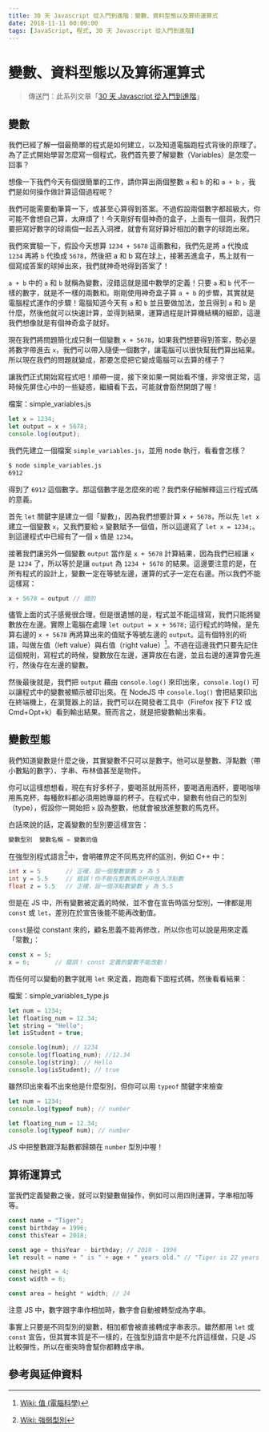 ```yaml
---
title: 30 天 Javascript 從入門到進階：變數、資料型態以及算術運算式
date: 2018-11-11 00:00:00
tags: [JavaScript, 程式, 30 天 Javascript 從入門到進階]
---
```



# 變數、資料型態以及算術運算式

> 傳送門：此系列文章「[30 天 Javascript 從入門到進階](/post/2018/11/master_js/table/)」


## 變數

我們已經了解一個最簡單的程式是如何建立，以及知道電腦跑程式背後的原理了。為了正式開始學習怎麼寫一個程式，我們首先要了解變數（Variables）是怎麼一回事？

<!-- more --> 

想像一下我們今天有個很簡單的工作，請你算出兩個整數 `a` 和 `b` 的和 `a + b` ，我們是如何操作做計算這個過程呢？

我們可能需要動筆算一下，或甚至心算得到答案。不過假設兩個數字都超級大，你可能不會想自己算，太麻煩了！今天剛好有個神奇的盒子，上面有一個洞，我們只要把寫好數字的球兩個一起丟入洞裡，就會有寫好算好相加的數字的球跑出來。

我們來實驗一下，假設今天想算 `1234 + 5678` 這兩數和，我們先是將 `a` 代換成 `1234` 再將 `b` 代換成 `5678`，然後把 a 和 b 寫在球上，接著丟進盒子，馬上就有一個寫成答案的球掉出來，我們就神奇地得到答案了！

`a + b` 中的 `a` 和 `b` 就稱為變數，沒錯這就是國中數學的定義！只要 `a` 和 `b` 代不一樣的數字，就是不一樣的兩數和。剛剛使用神奇盒子算 `a + b` 的步驟，其實就是電腦程式運作的步驟！電腦知道今天有 `a` 和 `b` 並且要做加法，並且得到 `a` 和 `b` 是什麼，然後他就可以快速計算，並得到結果，運算過程是計算機結構的細節，這邊我們想像就是有個神奇盒子就好。

現在我們將問題簡化成只剩一個變數 `x + 5678`，如果我們想要得到答案，勢必是將數字帶進去 `x`，我們可以帶入隨便一個數字，讓電腦可以很快幫我們算出結果。所以現在我們的問題就變成，那要怎麼把它變成電腦可以去算的樣子？

讓我們正式開始寫程式吧！順帶一提，接下來如果一開始看不懂，非常很正常，這時候先屏住心中的一些疑惑，繼續看下去，可能就會豁然開朗了喔！

檔案：simple_variables.js

```js
let x = 1234;
let output = x + 5678;
console.log(output);
```

我們先建立一個檔案 `simple_variables.js`，並用 node 執行，看看會怎樣？

```sh
$ node simple_variables.js
6912
```

得到了 `6912` 這個數字。那這個數字是怎麼來的呢？我們來仔細解釋這三行程式碼的意義。

首先 `let` 關鍵字是建立一個「變數」，因為我們想要計算 `x + 5678`，所以先 `let x` 建立一個變數 `x`，又我們要給 `x` 變數賦予一個值，所以這邊寫了 `let x = 1234;`。到這邊程式中已經有了一個 `x` 值是 `1234`。

接著我們讓另外一個變數 `output` 當作是 `x + 5678` 計算結果，因為我們已經讓 `x` 是 `1234` 了，所以等於是讓 `output` 為 `1234 + 5678` 的結果。這邊要注意的是，在所有程式的設計上，變數一定在等號左邊，運算的式子一定在右邊。所以我們不能這樣寫：

```js
x + 5678 = output // 錯的
```

儘管上面的式子感覺很合理，但是很遺憾的是，程式並不能這樣寫，我們只能將變數放在左邊。實際上電腦在處理 `let output = x + 5678;` 這行程式的時候，是先算右邊的 `x + 5678` 再將算出來的值賦予等號左邊的 `output`。這有個特別的術語，叫做左值（left value）與右值（right value）[^1]。不過在這邊我們只要先記住這個規則，寫程式的時候，變數放在左邊，運算放在右邊，並且右邊的運算會先進行，然後存在左邊的變數。

然後最後就是，我們把 `output` 藉由 `console.log()` 來印出來，`console.log()` 可以讓程式中的變數被顯示被印出來。在 NodeJS 中 `console.log()` 會把結果印出在終端機上，在瀏覽器上的話，我們可以在開發者工具中（Firefox 按下 F12 或 Cmd+Opt+k）看到輸出結果。簡而言之，就是把變數輸出來看。

## 變數型態

我們知道變數是什麼之後，其實變數不只可以是數字。他可以是整數、浮點數（帶小數點的數字）、字串、布林值甚至是物件。

你可以這樣想想看，現在有好多杯子，要喝茶就用茶杯，要喝酒用酒杯，要喝咖啡用馬克杯，每種飲料都必須用她專屬的杯子。在程式中，變數有他自己的型別（type），假設你一開始把 `x` 設為整數，他就會被放進整數的馬克杯。

白話來說的話，定義變數的型別要這樣宣告：

```py
變數型別  變數名稱 = 變數的值
```

在強型別程式語言[^2]中，會明確界定不同馬克杯的區別，例如 C++ 中：

```cc
int x = 5       // 正確，設一個整數變數 x 為 5
int y = 5.5     // 錯誤！你不能在整數馬克杯中放入浮點數
float z = 5.5   // 正確，設一個浮點數變數 y 為 5.5
```

但是在 JS 中，所有變數被定義的時候，並不會在宣告時區分型別，一律都是用 `const` 或 `let`，差別在於宣告後能不能再改動值。

`const`是從 constant 來的，顧名思義不能再修改，所以你也可以說是用來定義「常數」：

```js
const x = 5;
x = 6;       // 錯誤！ const 定義的變數不能改動！
```

而任何可以變動的數字就用 `let` 來定義，跑跑看下面程式碼，然後看看結果：

檔案：simple_variables_type.js

```js
let num = 1234;
let floating_num = 12.34;
let string = "Hello";
let isStudent = true;

console.log(num); // 1234
console.log(floating_num); //12.34
console.log(string); // Hello
console.log(isStudent); // true
```

雖然印出來看不出來他是什麼型別，但你可以用 `typeof` 關鍵字來檢查

```js
let num = 1234;
console.log(typeof num); // number

let floating_num = 12.34;
console.log(typeof num); // number
```

JS 中把整數跟浮點數都歸類在 `number` 型別中喔！

## 算術運算式

當我們定義變數之後，就可以對變數做操作，例如可以用四則運算，字串相加等等。

```js
const name = "Tiger";
const birthday = 1996;
const thisYear = 2018;

const age = thisYear - birthday; // 2018 - 1996
let result = name + " is " + age + " years old." // "Tiger is 22 years old."
```

```js
const height = 4;
const width = 6;

const area = height * width; // 24
```

注意 JS 中，數字跟字串作相加時，數字會自動被轉型成為字串。

事實上只要是不同型別的變數，相加都會被直接轉成字串表示。雖然都用 `let` 或 `const` 宣告，但其實本質是不一樣的，在強型別語言中是不允許這樣做，只是 JS 比較彈性，所以在衝突時會幫你都轉成字串。

## 參考與延伸資料

[^1]: [Wiki: 值 (電腦科學)](https://zh.wikipedia.org/wiki/%E5%80%BC_(%E9%9B%BB%E8%85%A6%E7%A7%91%E5%AD%B8))
[^2]: [Wiki: 強弱型別](https://zh.wikipedia.org/wiki/%E5%BC%B7%E5%BC%B1%E5%9E%8B%E5%88%A5)
[^3]: [W3C JS: variables](https://www.w3schools.com/jS/js_variables.asp)